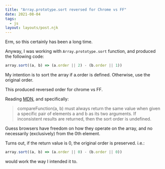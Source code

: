 ```yaml
---
title: "Array.prototype.sort reversed for Chrome vs FF"
date: 2021-08-04
tags:
  - js
layout: layouts/post.njk
---
```


Erm, so this certainly has been a long time.

Anyway, I was working with `Array.prototype.sort` function, and produced the following code:

```js
array.sort((a, b) => (a.order || 2) - (b.order || 1))
```

My intention is to sort the array if a.order is defined. Otherwise, use the original order. 

This produced reversed order for chrome vs FF. 

Reading [MDN](https://developer.mozilla.org/en-US/docs/Web/JavaScript/Reference/Global_Objects/Array/sort), and specifically:

> compareFunction(a, b) must always return the same value when given a specific pair of elements a and b as its two arguments. If inconsistent results are returned, then the sort order is undefined.

Guess browsers have freedom on how they operate on the array, and no necessarily (exclusively) from the 0th element.

Turns out, if the return value is 0, the original order is preserved. i.e.:

```js
array.sort((a, b) => (a.order || 0) - (b.order || 0))
```

would work the way I intended it to.